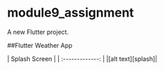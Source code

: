# module9_assignment

A new Flutter project.

##Flutter Weather App

[screenshot]:https://github.com/mahbuba89/module9_assignment/blob/master/assets/ss.png
|    Splash Screen   | 
| :-------------: | 
|[alt text][splash]|

